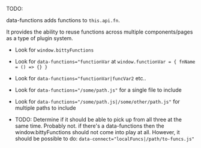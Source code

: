 TODO: 

data-functions adds functions to `this.api.fn`.

It provides the ability to reuse functions
across multiple components/pages as a type
of plugin system. 


- Look for `window.bittyFunctions`

- Look for `data-functions="functionVar` at
`window.functionVar = { fnName = () => {} }`

- Look for `data-functions="functionVar|funcVar2`
etc..

- Look for `data-functions="/some/path.js"`
for a single file to include

- Look for `data-functions="/some/path.js|/some/other/path.js"`
for multiple paths to include

- TODO: Determine if it should be able to pick
up from all three at the same time. Probably not.
if there's a data-functions then the window.bittyFunctions
should not come into play at all. However, it should
be possible to do: `data-connect="localFuncs|/path/to-funcs.js"`



